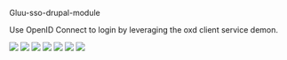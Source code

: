 <html lang="en">
<head>
    <meta charset="UTF-8">
    <title></title>
    <link href="files/css/oxd_openid_style.css" rel="stylesheet">
</head>
<body>
<div id="dokuwiki__site">
    <p>Gluu-sso-drupal-module</p>
    <p>Use OpenID Connect to login by leveraging the oxd client service demon.</p>
    <div id="dokuwiki__top" class="dokuwiki site mode_show  ">
        <div class="">
            <div class="pad group">
                <div class="page group">
                   <img src="https://github.com/GluuFederation/gluu-sso-drupal-module/blob/master/doc-image/1.png">
                   <img src="https://github.com/GluuFederation/gluu-sso-drupal-module/blob/master/doc-image/2.png">
                   <img src="https://github.com/GluuFederation/gluu-sso-drupal-module/blob/master/doc-image/3.png">
                   <img src="https://github.com/GluuFederation/gluu-sso-drupal-module/blob/master/doc-image/4.png">
                   <img src="https://github.com/GluuFederation/gluu-sso-drupal-module/blob/master/doc-image/5.png">
                   <img src="https://github.com/GluuFederation/gluu-sso-drupal-module/blob/master/doc-image/6.png">
                   <img src="https://github.com/GluuFederation/gluu-sso-drupal-module/blob/master/doc-image/7.png">
                </div>
            </div>
        </div>
    </div>
</div>
</body>
</html>